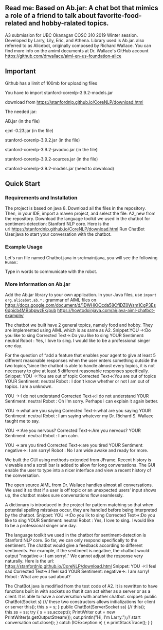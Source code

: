 Read me:
Based on Ab.jar: A chat bot that mimics a role of a friend to talk about favorite-food-related and hobby-ralated topics. 
---
A3 submission for UBC Okanagan COSC 310 2019 Winter session. Developed by Larry, Lily, Eric, and Athena. 
Library used is Ab.jar. also referred to as Alicebot, originally composed by Richard Wallace.
You can find more info on the amiml documents at Dr. Wallace's GitHub account https://github.com/drwallace/aiml-en-us-foundation-alice
## Important
Github has a limit of 100mb for uploading files  

You have to import stanford-corenlp-3.9.2-models.jar  

download from https://stanfordnlp.github.io/CoreNLP/download.html  

The needed jar:  

AB.jar (in the file)  

ejml-0.23.jar (in the file)  

stanford-corenlp-3.9.2.jar (in the file)  

stanford-corenlp-3.9.2-javadoc.jar (in the file)  

stanford-corenlp-3.9.2-sources.jar (in the file)  

stanford-corenlp-3.9.2-models.jar (need to download)  


## Quick Start

### Requirements and Installation

The project is based on java 8.
Download all the files in the repository. Then, in your IDE, import a maven project, and select the file: A2_new from the repository.
Download the language toolkit we used in the chatbot for sentiment-detection: Stanford NLP core. Here is the url:https://stanfordnlp.github.io/CoreNLP/download.html
Run ChatBot User.java to start your conversation with the chatbot.
### Example Usage

Let's run file named Chatbot.java in src/main/java, you will see the following
``
Human:
``

Type in words to communicate with the robot.

### More information on Ab.jar

Add the Ab.jar library to your own application. In your Java files, use
``
import org.alicebot.ab.*;
``
grammar of AIML files on https://docs.google.com/document/d/1DWHiOOcda58CflDZ0Wsm1CgP3Es6dpicb4MBbbpwzEk/pub
https://howtodoinjava.com/ai/java-aiml-chatbot-example/


The chatbot we built have 2 general topics, namely food and hobby. They are implemented using AIML,which is as same as A2.
Snippet:YOU ->:Do you like to sing
Corrected Text->:Do you like to sing
YOUR Sentiment: neutral
Robot : Yes, I love to sing. I would like to be a professional singer one day.

For the question of “add a feature that enables your agent to give at least 5 different 
reasonable responses when the user enters something outside the two topics,”since the chatbot is able to handle almost every topics, it is not necessary to give at least 5 different reasonable responses specifically. 
Snippet: 
YOU ->:You are out of topic
Corrected Text->:You are out of topics 
YOUR Sentiment: neutral
Robot : I don't know whether or not I am out of topics.     I am  a unknown.

YOU ->:I do not understand
Corrected Text->:I do not understand
YOUR Sentiment: neutral
Robot : Oh I'm sorry. Perhaps I can explain it again better.

YOU ->:what are you saying
Corrected Text->:what are you saying
YOUR Sentiment: neutral
Robot : I am saying whatever my Dr. Richard S. Wallace taught me to say.

YOU ->:Are you nervous?
Corrected Text->:Are you nervous?
YOUR Sentiment: neutral
Robot : I am calm.


YOU ->:are you tired
Corrected Text->:are you tired
YOUR Sentiment: negative->: I am sorry!
Robot : No I am wide awake and ready for more.


 We built the GUI using methods extended from JFrame. Recent history is viewable and a scroll bar is added to allow for long conversations. The GUI enable the user to type into a nicer interface and  view a recent history of the conversation. 


The open source AIML from Dr. Wallace handles almost all conversations. We used it so that if a user is off topic or an unexpected users' input shows up, the chatbot makes sure conversations flow seamlessly.

A dictionary is introduced in the project for pattern matching so that when potential spelling mistakes occur, they are handled before being interpreted by the chatbot.
Snippet:
YOU ->:Do you lik to sing
Corrected Text->:Do you like  to sing
YOUR Sentiment: neutral
Robot : Yes, I love to sing. I would like to be a professional singer one day.


The language toolkit we used in the chatbot for sentiment-detection is Stanford NLP core. So far, we can only respond specifically to the sentiment. The chatbot would give a feedback according to different sentiments. For example, if the sentiment is negative, the chatbot would output "negative->: I am sorry!."
 We cannot adjust the response very naturally. Here is the url: https://stanfordnlp.github.io/CoreNLP/download.html
Snippet:
YOU ->:I feel sad
Corrected Text->:I feel sad
YOUR Sentiment: negative->: I am sorry!
Robot : What are you sad about?




The ChatBot.java is modified from the test code of A2. It is rewritten to have functions built in with sockets so that it can act either as a server or as a client. It is able to have a conversation with another chatbot.
snippet:
public ChatBot(Socket s) {// these two constructors allows initializations for client or server 
 this(); 
 this.s = s; 
 } 
   public ChatBot(ServerSocket ss) {// 
 this(); 
 this.ss = ss; 
 try { 
 s = ss.accept(); 
 PrintWriter out = new PrintWriter(s.getOutputStream()); 
 out.println("Hi, I'm Larry.");// start conversation 
 out.close(); 
 } catch (IOException e) { 
 e.printStackTrace(); 
 } 
   }
